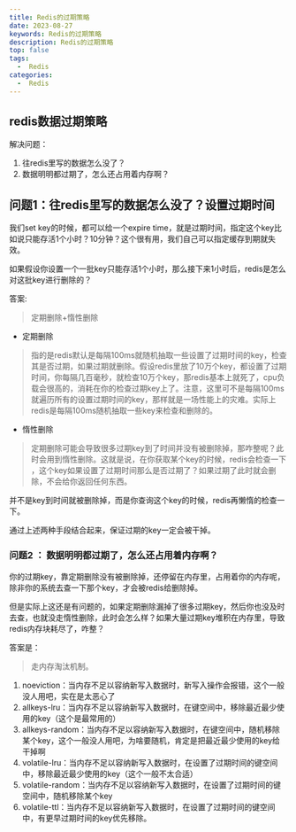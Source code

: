 ```yaml
---
title: Redis的过期策略
date: 2023-08-27
keywords: Redis的过期策略
description: Redis的过期策略
top: false
tags:
  -  Redis
categories:
  -  Redis
---
```


## redis数据过期策略

解决问题：
1. 往redis里写的数据怎么没了？
2. 数据明明都过期了，怎么还占用着内存啊？

## 问题1：往redis里写的数据怎么没了？设置过期时间
 
我们set key的时候，都可以给一个expire time，就是过期时间，指定这个key比如说只能存活1个小时？10分钟？这个很有用，我们自己可以指定缓存到期就失效。
 
如果假设你设置一个一批key只能存活1个小时，那么接下来1小时后，redis是怎么对这批key进行删除的？
 
答案:
> 定期删除+惰性删除
 
- 定期删除
>指的是redis默认是每隔100ms就随机抽取一些设置了过期时间的key，检查其是否过期，如果过期就删除。假设redis里放了10万个key，都设置了过期时间，你每隔几百毫秒，就检查10万个key，那redis基本上就死了，cpu负载会很高的，消耗在你的检查过期key上了。注意，这里可不是每隔100ms就遍历所有的设置过期时间的key，那样就是一场性能上的灾难。实际上redis是每隔100ms随机抽取一些key来检查和删除的。
 
- 惰性删除
>定期删除可能会导致很多过期key到了时间并没有被删除掉，那咋整呢？此时会用到惰性删除。这就是说，在你获取某个key的时候，redis会检查一下 ，这个key如果设置了过期时间那么是否过期了？如果过期了此时就会删除，不会给你返回任何东西。
 
并不是key到时间就被删除掉，而是你查询这个key的时候，redis再懒惰的检查一下。

通过上述两种手段结合起来，保证过期的key一定会被干掉。
 
### 问题2 ： 数据明明都过期了，怎么还占用着内存啊？

你的过期key，靠定期删除没有被删除掉，还停留在内存里，占用着你的内存呢，除非你的系统去查一下那个key，才会被redis给删除掉。

但是实际上这还是有问题的，如果定期删除漏掉了很多过期key，然后你也没及时去查，也就没走惰性删除，此时会怎么样？如果大量过期key堆积在内存里，导致redis内存块耗尽了，咋整？
 
答案是：
>走内存淘汰机制。

1. noeviction：当内存不足以容纳新写入数据时，新写入操作会报错，这个一般没人用吧，实在是太恶心了
2. allkeys-lru：当内存不足以容纳新写入数据时，在键空间中，移除最近最少使用的key（这个是最常用的）
3. allkeys-random：当内存不足以容纳新写入数据时，在键空间中，随机移除某个key，这个一般没人用吧，为啥要随机，肯定是把最近最少使用的key给干掉啊
4. volatile-lru：当内存不足以容纳新写入数据时，在设置了过期时间的键空间中，移除最近最少使用的key（这个一般不太合适）
5. volatile-random：当内存不足以容纳新写入数据时，在设置了过期时间的键空间中，随机移除某个key
6. volatile-ttl：当内存不足以容纳新写入数据时，在设置了过期时间的键空间中，有更早过期时间的key优先移除。



